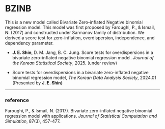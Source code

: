 # BZINB 

This is a new model called Bivariate Zero-inflated Negative binomial regression model. This model was first proposed by Faroughi, P., & Ismail, N. (2017) and constructed under Sarmanov family of distribution. We derived a score test for zero-inflation, overdispersion, independence, and dependency parameter.

* **J. E. Shin**, D. M. Jang, B. C. Jung. Score tests for overdispersions in a bivariate zero-inflated negative binomial regression model. *Journal of the Korean Statistical Society*, 2025. (under review)

* Score tests for overdispersions in a bivariate zero-inflated negative binomial regression model, *The Korean Data Analysis Society*, 2024.01 (Presented by **J. E. Shin**)

---
### reference

Faroughi, P., & Ismail, N. (2017). Bivariate zero-inflated negative binomial regression model with applications. *Journal of Statistical Computation and Simulation*, 87(3), 457-477.
